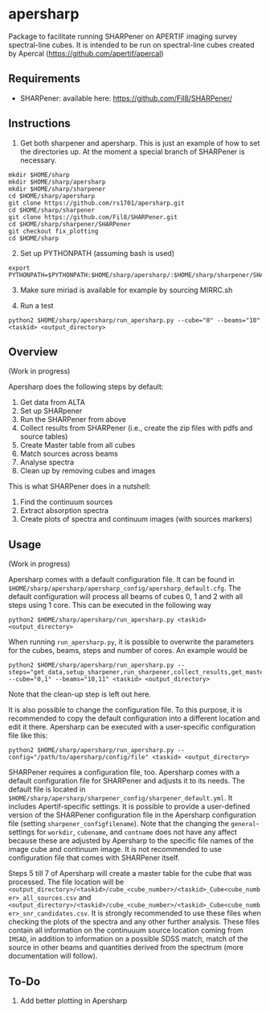 # apersharp
Package to facilitate running SHARPener on APERTIF imaging survey spectral-line cubes. It is intended to be run on spectral-line cubes created by Apercal (https://github.com/apertif/apercal)

## Requirements
- SHARPener: available here: https://github.com/Fil8/SHARPener/

## Instructions

1. Get both sharpener and apersharp. This is just an example of how to set the directories up. At the moment a special branch of SHARPener is necessary.

```
mkdir $HOME/sharp
mkdir $HOME/sharp/apersharp
mkdir $HOME/sharp/sharpener
cd $HOME/sharp/apersharp
git clone https://github.com/rs1701/apersharp.git
cd $HOME/sharp/sharpener
git clone https://github.com/Fil8/SHARPener.git
cd $HOME/sharp/sharpener/SHARPener
git checkout fix_plotting
cd $HOME/sharp
```

2. Set up PYTHONPATH (assuming bash is used)
```
export PYTHONPATH=$PYTHONPATH:$HOME/sharp/apersharp/:$HOME/sharp/sharpener/SHARPener/
```

3. Make sure miriad is available for example by sourcing MIRRC.sh

4. Run a test
```
python2 $HOME/sharp/apersharp/run_apersharp.py --cube="0" --beams="10" <taskid> <output_directory>
```

## Overview
(Work in progress)

Apersharp does the following steps by default:
1. Get data from ALTA
2. Set up SHARpener
3. Run the SHARPener from above
4. Collect results from SHARPener (i.e., create the zip files with pdfs and source tables)
5. Create Master table from all cubes
6. Match sources across beams
7. Analyse spectra
8. Clean up by removing cubes and images

This is what SHARPener does in a nutshell:
1. Find the continuum sources
2. Extract absorption spectra
3. Create plots of spectra and continuum images (with sources markers)

## Usage
(Work in progress)

Apersharp comes with a default configuration file. It can be found in `$HOME/sharp/apersharp/apersharp_config/apersharp_default.cfg`. The default configuration will process all beams of cubes 0, 1 and 2 with all steps using 1 core. This can be executed in the following way
```
python2 $HOME/sharp/apersharp/run_apersharp.py <taskid> <output_directory>
```

When running `run_apersharp.py`, it is possible to overwrite the parameters for the cubes, beams, steps and number of cores. An example would be
```
python2 $HOME/sharp/apersharp/run_apersharp.py --steps="get_data,setup_sharpener,run_sharpener,collect_results,get_master_table,match_sources,analyse_sources" --cube="0,1" --beams="10,11" <taskid> <output_directory>
```
Note that the clean-up step is left out here.

It is also possible to change the configuration file. To this purpose, it is recommended to copy the default configuration into a different location and edit it there. Apersharp can be executed with a user-specific configuration file like this:
```
python2 $HOME/sharp/apersharp/run_apersharp.py --config="/path/to/apersharp/config/file" <taskid> <output_directory>
```

SHARPener requires a configuration file, too. Apersharp comes with a default configuration file for SHARPener and adjusts it to its needs. The default file is located in `$HOME/sharp/apersharp/sharpener_config/sharpener_default.yml`. It includes Apertif-specific settings. It is possible to provide a user-defined version of the SHARPener configuration file in the Apersharp configuration file (setting `sharpener_configfilename`). Note that the changing the `general`-settings for `workdir`, `cubename`, and `contname` does not have any affect because these are adjusted by Apersharp to the specific file names of the image cube and continuum image. It is not recommended to use configuration file that comes with SHARPener itself.

Steps 5 till 7 of Apersharp will create a master table for the cube that was processed. The file location will be `<output_directory>/<taskid>/cube_<cube_number>/<taskid>_Cube<cube_number>_all_sources.csv` and `<output_directory>/<taskid>/cube_<cube_number>/<taskid>_Cube<cube_number>_snr_candidates.csv`. It is strongly recommended to use these files when checking the plots of the spectra and any other further analysis. These files contain all information on the continuuum source location coming from `IMSAD`, in addition to information on a possible SDSS match, match of the source in other beams and quantities derived from the spectrum (more documentation will follow).

## To-Do
1. Add better plotting in Apersharp